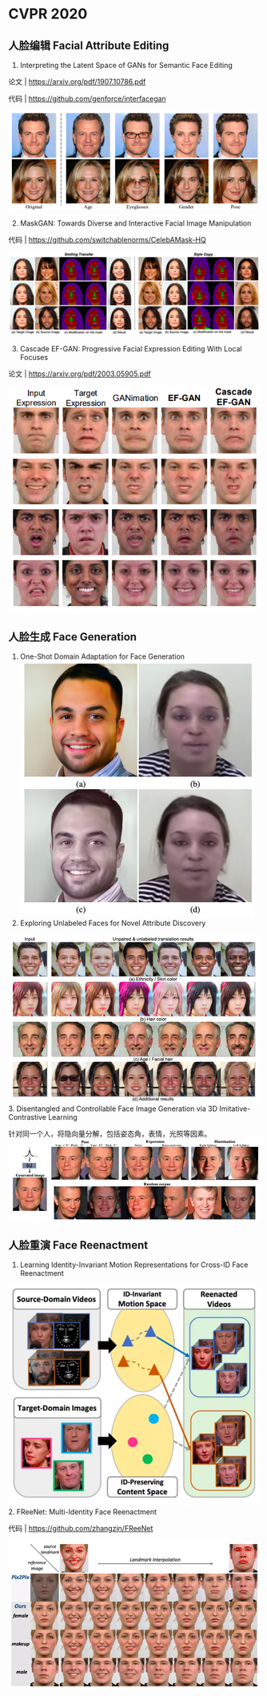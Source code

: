 # CVPR 2020

## 人脸编辑 Facial Attribute Editing

1. Interpreting the Latent Space of GANs for Semantic Face Editing

论文 | https://arxiv.org/pdf/1907.10786.pdf

代码 | https://github.com/genforce/interfacegan

![pic](pics/641.png)

2. MaskGAN: Towards Diverse and Interactive Facial Image Manipulation

代码 | https://github.com/switchablenorms/CelebAMask-HQ

![pic](pics/640.png)

3. Cascade EF-GAN: Progressive Facial Expression Editing With Local Focuses

论文 | https://arxiv.org/pdf/2003.05905.pdf

![pic](pics/642.png)

## 人脸生成 Face Generation

1. One-Shot Domain Adaptation for Face Generation
![pic](pics/643.png)
2. Exploring Unlabeled Faces for Novel Attribute Discovery

![pic](pics/644.png)
3. Disentangled and Controllable Face Image Generation via 3D Imitative-Contrastive Learning

针对同一个人，将隐向量分解，包括姿态角，表情，光照等因素。
![pic](pics/646.webp)


## 人脸重演 Face Reenactment
1. Learning Identity-Invariant Motion Representations for Cross-ID Face Reenactment

![pic](pics/645.webp)
2. FReeNet: Multi-Identity Face Reenactment

代码 | https://github.com/zhangzjn/FReeNet

![pic](pics/644.webp)
